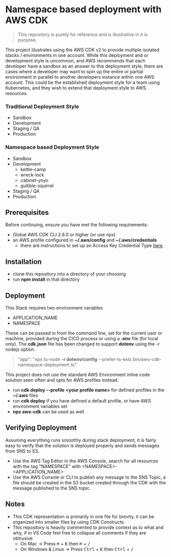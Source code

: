 # Namespace based deployment with AWS CDK

> This repository is purely for reference and is illustrative in it is purpose.


This project illustrates using the AWS CDK v2 to provide multiple isolated stacks / environments in one account. While this deployment and or development style 
is uncommon, and AWS recommends that each developer have a sandbox as an answer to this deployment style, there are cases where a developer may want to spin up the entire or partial environment in parallel to another developers instance within one AWS account. This could be the established deployment style for a team using Kubernetes, and they wish to extend that deployment style to AWS resources.

### Traditional Deployment Style
* Sandbox
* Development
* Staging / QA
* Production

### Namespace based Deployment Style
* Sandbox
* Development
    * kettle-camp
    * wreck-lock
    * cabinet-yoyo
    * gullible-squirrel
* Staging / QA
* Production
## Prerequisites

Before continuing, ensure you have met the following requirements:

* Global AWS CDK CLI 2.8.0 or higher (or use npx)
* an AWS profile configured in **~/.aws/config** and **~/.aws/credentials**
    * there are instructions to set up an Access Key Credential Type [here](https://cdkworkshop.com/15-prerequisites/200-account.html).

## Installation

* clone this repository into a directory of your choosing
* run **npm install** in that directory 

## Deployment

This Stack requires two environment variables
 * APPLICATION_NAME
 * NAMESPACE

These can be passed in from the command line, set for the current user or machine, provided during the CICD process or using a **.env** file (for local only). The **cdk.json** file has been changed to support **dotenv** using the _-r_ nodejs option.

> "app": "npx ts-node **-r dotenv/config** --prefer-ts-exts bin/aws-cdk-namespace-deployment.ts"

This project does not use the standard AWS Environment inline code solution seen often and opts for AWS profiles instead.

* run **cdk deploy --profile \<your profile name\>** for defined profiles in the **~/.aws** files
* run **cdk deploy** if you have defined a default profile, or have AWS environment variables set 
* **npx aws-cdk** can be used as well

## Verifying Deployment

Assuming everything runs smoothly during stack deployment, it is fairly easy to verify that the solution is deployed properly and sends messages from SNS to S3. 

* Use the AWS Tag Editor in the AWS Console, search for all resources with the tag "NAMESPACE" with \<NAMESPACE\>-\<APPLICATION_NAME\>
* Use the AWS Console or CLI to publish any message to the SNS Topic, a file should be created in the S3 bucket created through the CDK with the message published to the SNS topic.


## Notes

* This CDK representation is primarily in one file for brevity, it can be organized into smaller files by using CDK Constructs.
* This repository is heavily commented to provide context as to what and why, if in VS Code feel free to collapse all comments if they are obtrusive
    * On Mac -> Press <kbd>&#8984;</kbd> + <kbd>K</kbd> then <kbd>&#8984;</kbd> + <kbd>/</kbd> 
    * On Windows & Linux -> Press <kbd>Ctrl</kbd> + <kbd>K</kbd> then <kbd>Ctrl</kbd> + <kbd>/</kbd> 
